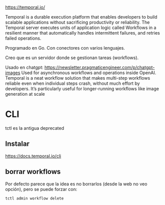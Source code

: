 <https://temporal.io/>

Temporal is a durable execution platform that enables developers to build scalable applications without sacrificing productivity or reliability. The Temporal server executes units of application logic called Workflows in a resilient manner that automatically handles intermittent failures, and retries failed operations.

Programado en Go.
Con conectores con varios lenguajes.

Creo que es un servidor donde se gestionan tareas (workflows).

Usado en chatgpt: <https://newsletter.pragmaticengineer.com/p/chatgpt-images>
Used for asynchronous workflows and operations inside OpenAI. Temporal is a neat workflow solution that makes multi-step workflows reliable even when individual steps crash, without much effort by developers. It’s particularly useful for longer-running workflows like image generation at scale

# CLI

tctl es la antigua deprecated

## Instalar

<https://docs.temporal.io/cli>

## borrar workflows

Por defecto parece que la idea es no borrarlos (desde la web no veo opción), pero se puede forzar con:

```bash
tctl admin workflow delete
```
